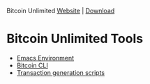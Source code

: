 Bitcoin Unlimited [Website](https://www.bitcoinunlimited.info)  | [Download](https://www.bitcoinunlimited.info/download)


Bitcoin Unlimited Tools
=====================================

* [Emacs Environment](elisp/README.md)
* [Bitcoin CLI](btccli/README.md)
* [Transaction generation scripts](scripts.md)
